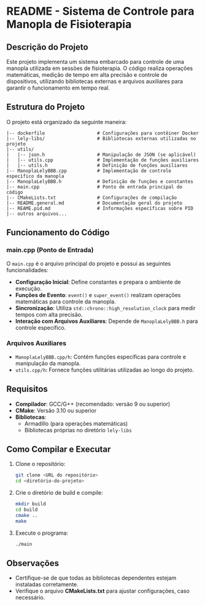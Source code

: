# README - Sistema de Controle para Manopla de Fisioterapia

## Descrição do Projeto
Este projeto implementa um sistema embarcado para controle de uma manopla utilizada em sessões de fisioterapia. O código realiza operações matemáticas, medição de tempo em alta precisão e controle de dispositivos, utilizando bibliotecas externas e arquivos auxiliares para garantir o funcionamento em tempo real.

## Estrutura do Projeto
O projeto está organizado da seguinte maneira:

```
|-- dockerfile                   # Configurações para contêiner Docker
|-- lely-libs/                   # Bibliotecas externas utilizadas no projeto
|-- utils/
|   |-- json.h                   # Manipulação de JSON (se aplicável)
|   |-- utils.cpp                # Implementação de funções auxiliares
|   |-- utils.h                  # Definição de funções auxiliares
|-- ManoplaLelyBBB.cpp           # Implementação de controle específico da manopla
|-- ManoplaLelyBBB.h             # Definição de funções e constantes
|-- main.cpp                     # Ponto de entrada principal do código
|-- CMakeLists.txt               # Configurações de compilação
|-- README.general.md            # Documentação geral do projeto
|-- REAME.pid.md                 # Informações específicas sobre PID
|-- outros arquivos...
```

## Funcionamento do Código
### **main.cpp** (Ponto de Entrada)
O `main.cpp` é o arquivo principal do projeto e possui as seguintes funcionalidades:
- **Configuração Inicial**: Define constantes e prepara o ambiente de execução.
- **Funções de Evento**: `event()` e `super_event()` realizam operações matemáticas para controle da manopla.
- **Sincronização**: Utiliza `std::chrono::high_resolution_clock` para medir tempos com alta precisão.
- **Interação com Arquivos Auxiliares**: Depende de `ManoplaLelyBBB.h` para controle específico.

### **Arquivos Auxiliares**
- `ManoplaLelyBBB.cpp/h`: Contém funções específicas para controle e manipulação da manopla.
- `utils.cpp/h`: Fornece funções utilitárias utilizadas ao longo do projeto.

## Requisitos
- **Compilador**: GCC/G++ (recomendado: versão 9 ou superior)
- **CMake**: Versão 3.10 ou superior
- **Bibliotecas**:
  - Armadillo (para operações matemáticas)
  - Bibliotecas próprias no diretório `lely-libs`

## Como Compilar e Executar
1. Clone o repositório:
   ```bash
   git clone <URL do repositório>
   cd <diretório-do-projeto>
   ```

2. Crie o diretório de build e compile:
   ```bash
   mkdir build
   cd build
   cmake ..
   make
   ```

3. Execute o programa:
   ```bash
   ./main
   ```

## Observações
- Certifique-se de que todas as bibliotecas dependentes estejam instaladas corretamente.
- Verifique o arquivo **CMakeLists.txt** para ajustar configurações, caso necessário.


